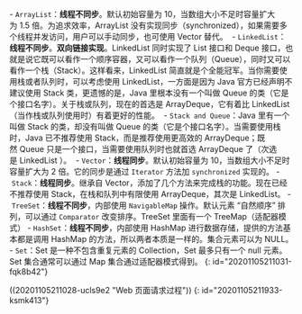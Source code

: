 - `ArrayList`：**线程不同步**。默认初始容量为 10，当数组大小不足时容量扩大为 1.5 倍。为追求效率，ArrayList 没有实现同步（synchronized），如果需要多个线程并发访问，用户可以手动同步，也可使用 Vector 替代。 
- `LinkedList`：**线程不同步**。**双向链接实现**。LinkedList 同时实现了 List 接口和 Deque 接口，也就是说它既可以看作一个顺序容器，又可以看作一个队列（Queue），同时又可以看作一个栈（Stack）。这样看来，LinkedList 简直就是个全能冠军。当你需要使用栈或者队列时，可以考虑使用 LinkedList，一方面是因为 Java 官方已经声明不建议使用 Stack 类，更遗憾的是，Java 里根本没有一个叫做 Queue 的类（它是个接口名字）。关于栈或队列，现在的首选是 ArrayDeque，它有着比 LinkedList（当作栈或队列使用时）有着更好的性能。 
- `Stack and Queue`：Java 里有一个叫做 Stack 的类，却没有叫做 Queue 的类（它是个接口名字）。当需要使用栈时，Java 已不推荐使用 Stack，而是推荐使用更高效的 ArrayDeque；既然 Queue 只是一个接口，当需要使用队列时也就首选 ArrayDeque 了（次选是 LinkedList ）。 
- `Vector`：**线程同步**。默认初始容量为 10，当数组大小不足时容量扩大为 2 倍。它的同步是通过 `Iterator` 方法加 `synchronized` 实现的。
- `Stack`：**线程同步**。继承自 Vector，添加了几个方法来完成栈的功能。现在已经不推荐使用 Stack，在栈和队列中有限使用 ArrayDeque，其次是 LinkedList。
- `TreeSet`：**线程不同步**，内部使用 `NavigableMap` 操作。默认元素 “自然顺序” 排列，可以通过 `Comparator` 改变排序。TreeSet 里面有一个 TreeMap（适配器模式）
- `HashSet`：**线程不同步**，内部使用 HashMap 进行数据存储，提供的方法基本都是调用 HashMap 的方法，所以两者本质是一样的。集合元素可以为 NULL。
- `Set`：Set 是一种不包含重复元素的 Collection，Set 最多只有一个 null 元素。Set 集合通常可以通过 Map 集合通过适配器模式得到。
{: id="20201105211031-fqk8b42"}

((20201105211028-ucls9e2 "Web 页面请求过程"))
{: id="20201105211933-ksmk413"}

